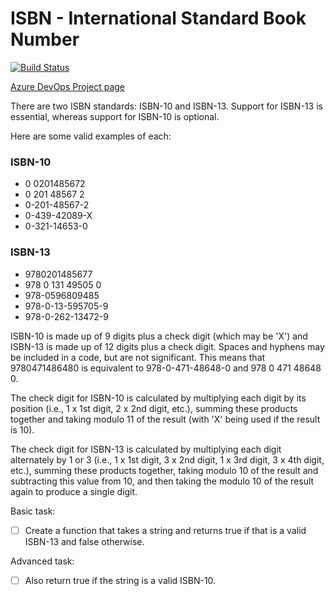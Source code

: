 # ISBN - International Standard Book Number


[![Build Status](https://dev.azure.com/paul0287/CSD-CI-exercise-python/_apis/build/status/paul-r9.CSD-CI-exercise-python?branchName=trunk)](https://dev.azure.com/paul0287/CSD-CI-exercise-python/_build/latest?definitionId=5&branchName=trunk)

[Azure DevOps Project page](https://dev.azure.com/paul0287/CSD-CI-exercise-python)


There are two ISBN standards: ISBN-10 and ISBN-13. Support for ISBN-13 is essential, whereas support for ISBN-10 is optional.

Here are some valid examples of each:

### ISBN-10
- 0 0201485672
- 0 201 48567 2
- 0-201-48567-2
- 0-439-42089-X
- 0-321-14653-0

### ISBN-13
- 9780201485677
- 978 0 131 49505 0
- 978-0596809485
- 978-0-13-595705-9
- 978-0-262-13472-9


ISBN-10 is made up of 9 digits plus a check digit (which may be 'X') and ISBN-13 is made up of 12 digits plus a check digit. Spaces and hyphens may be included in a code, but are not significant. This means that 9780471486480 is equivalent to 978-0-471-48648-0 and 978 0 471 48648 0.

The check digit for ISBN-10 is calculated by multiplying each digit by its position (i.e., 1 x 1st digit, 2 x 2nd digit, etc.), summing these products together and taking modulo 11 of the result (with 'X' being used if the result is 10).

The check digit for ISBN-13 is calculated by multiplying each digit alternately by 1 or 3 (i.e., 1 x 1st digit, 3 x 2nd digit, 1 x 3rd digit, 3 x 4th digit, etc.), summing these products together, taking modulo 10 of the result and subtracting this value from 10, and then taking the modulo 10 of the result again to produce a single digit.


Basic task:

- [ ] Create a function that takes a string and returns true if that is a valid ISBN-13 and false otherwise.

Advanced task:

- [ ] Also return true if the string is a valid ISBN-10.